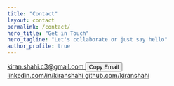 ```yaml
---
title: "Contact"
layout: contact
permalink: /contact/
hero_title: "Get in Touch"
hero_tagline: "Let's collaborate or just say hello"
author_profile: true
---
```

<div class="contact-details">
  <div class="contact-card">
    <a id="email-address"
       class="contact-link"
       href="mailto:kiran.shahi.c3@gmail.com"
       aria-label="Email kiran.shahi.c3@gmail.com"
       data-email="kiran.shahi.c3@gmail.com">
      <span class="contact-icon"><i class="fas fa-envelope" aria-hidden="true"></i></span>
      kiran.shahi.c3@gmail.com
    </a>
    <button id="copy-email" class="copy-email-btn" aria-label="Copy email address">Copy Email</button>
    <span id="copy-feedback" class="copy-feedback" aria-live="polite"></span>
  </div>
  <a class="contact-card contact-link"
     href="https://www.linkedin.com/in/kiranshahi/"
     target="_blank"
     rel="noopener noreferrer"
     aria-label="Open LinkedIn profile in new tab">
    <span class="contact-icon"><i class="fab fa-linkedin" aria-hidden="true"></i></span>
    linkedin.com/in/kiranshahi
  </a>
  <a class="contact-card contact-link"
     href="https://github.com/kiranshahi"
     target="_blank"
     rel="noopener noreferrer"
     aria-label="Open GitHub profile in new tab">
    <span class="contact-icon"><i class="fab fa-github" aria-hidden="true"></i></span>
    github.com/kiranshahi
  </a>
</div>

<script src="{{ '/assets/js/contact.js' | relative_url }}" defer></script>
